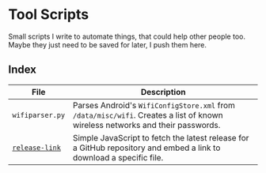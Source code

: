 # Tool Scripts
Small scripts I write to automate things, that could help other people too. Maybe they just need to be saved for later, I push them here.


## Index

| File | Description |
| ---- | ----------- |
| `wifiparser.py` | Parses Android's `WifiConfigStore.xml` from `/data/misc/wifi`. Creates a list of known wireless networks and their passwords. |
| [`release-link`](https://spikespaz.github.io/tool-scripts/release-link/) | Simple JavaScript to fetch the latest release for a GitHub repository and embed a link to download a specific file. |
